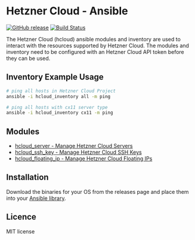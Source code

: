 # Hetzner Cloud - Ansible
[![GitHub release](https://img.shields.io/github/release/thetechnick/hcloud-ansible.svg)](https://github.com/thetechnick/hcloud-ansible/releases/latest) [![Build Status](https://travis-ci.org/thetechnick/hcloud-ansible.svg?branch=master)](https://travis-ci.org/thetechnick/hcloud-ansible)

The Hetzner Cloud (hcloud) ansible modules and inventory are used to interact with the resources supported by Hetzner Cloud. The modules and inventory need to be configured with an Hetzner Cloud API token before they can be used.

## Inventory Example Usage

```sh
# ping all hosts in Hetzner Cloud Project
ansible -i hcloud_inventory all -m ping

# ping all hosts with cx11 server type
ansible -i hcloud_inventory cx11 -m ping
```

## Modules

- [hcloud_server - Manage Hetzner Cloud Servers](./docs/hcloud_server.md)
- [hcloud_ssh_key - Manage Hetzner Cloud SSH Keys](./docs/hcloud_ssh_key.md)
- [hcloud_floating_ip - Manage Hetzner Cloud Floating IPs](./docs/hcloud_floating_ip.md)

## Installation

Download the binaries for your OS from the releases page and place them into your [Ansible library](http://docs.ansible.com/ansible/latest/intro_configuration.html#library).

## Licence

MIT license
